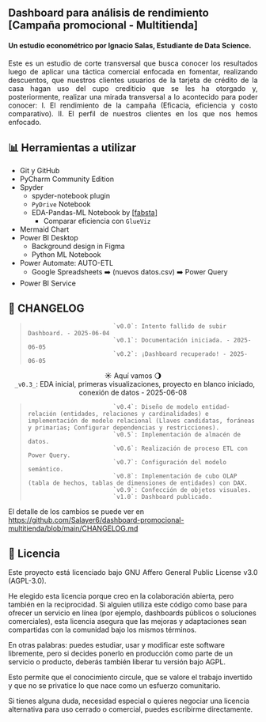 ## Dashboard para análisis de rendimiento [Campaña promocional - Multitienda]
#### Un estudio econométrico por Ignacio Salas, Estudiante de Data Science. 

<p align="justify">
Este es un estudio de corte transversal que busca conocer los resultados luego de aplicar una táctica comercial enfocada en fomentar, realizando descuentos, que nuestros clientes usuarios de la tarjeta de crédito de la casa hagan uso del cupo crediticio que se les ha otorgado y, posteriormente, realizar una mirada transversal a lo acontecido para poder conocer: I. El rendimiento de la campaña (Eficacia, eficiencia y costo comparativo). II. El perfil de nuestros clientes en los que nos hemos enfocado.
</p>

## 📊 Herramientas a utilizar
- Git y GitHub  
- PyCharm Community Edition  
- Spyder  
  - spyder-notebook plugin
  - `PyDrive` Notebook
  - EDA-Pandas-ML Notebook by <a href="https://github.com/fabsta" target="_blank" rel="noopener noreferrer">[fabsta]</a>
    - Comparar eficiencia con `GlueViz`
- Mermaid Chart
- Power BI Desktop
  - Background design in Figma  
  - Python ML Notebook  
- Power Automate: AUTO-ETL
  - Google Spreadsheets ➡️ (nuevos datos.csv) ➡️  Power Query
- Power BI Service

## 🔄 CHANGELOG

>                             `v0.0`: Intento fallido de subir Dashboard. - 2025-06-04  
>                             `v0.1`: Documentación iniciada. - 2025-06-05  
>                             `v0.2`: ¡Dashboard recuperado! - 2025-06-05  
<p align="center">☀️ Aquí vamos 🌖<br> <code> _v0.3_</code>: EDA inicial, primeras visualizaciones, proyecto en blanco iniciado, conexión de datos  - 2025-06-08   </p>  

>                             `v0.4`: Diseño de modelo entidad-relación (entidades, relaciones y cardinalidades) e implementación de modelo relacional (Llaves candidatas, foráneas y primarias; Configurar dependencias y restricciones).
>                             `v0.5`: Implementación de almacén de datos. 
>                             `v0.6`: Realización de proceso ETL con Power Query.  
>                             `v0.7`: Configuración del modelo semántico.  
>                             `v0.8`: Implementación de cubo OLAP (tabla de hechos, tablas de dimensiones de entidades) con DAX.  
>                             `v0.9`: Confección de objetos visuales.  
>                             `v1.0`: Dashboard publicado.  

El detalle de los cambios se puede ver en  
<a href="https://github.com/Salayer6/dashboard-promocional-multitienda/blob/main/CHANGELOG.md" target="_blank" rel="noopener noreferrer">
https://github.com/Salayer6/dashboard-promocional-multitienda/blob/main/CHANGELOG.md</a>

## 📜 Licencia
<p align="justify">
Este proyecto está licenciado bajo GNU Affero General Public License v3.0 (AGPL-3.0).

He elegido esta licencia porque creo en la colaboración abierta, pero también en la reciprocidad. Si alguien utiliza este código como base para ofrecer un servicio en línea (por ejemplo, dashboards públicos o soluciones comerciales), esta licencia asegura que las mejoras y adaptaciones sean compartidas con la comunidad bajo los mismos términos.

En otras palabras: puedes estudiar, usar y modificar este software libremente, pero si decides ponerlo en producción como parte de un servicio o producto, deberás también liberar tu versión bajo AGPL.

Esto permite que el conocimiento circule, que se valore el trabajo invertido y que no se privatice lo que nace como un esfuerzo comunitario.

Si tienes alguna duda, necesidad especial o quieres negociar una licencia alternativa para uso cerrado o comercial, puedes escribirme directamente.
</p>